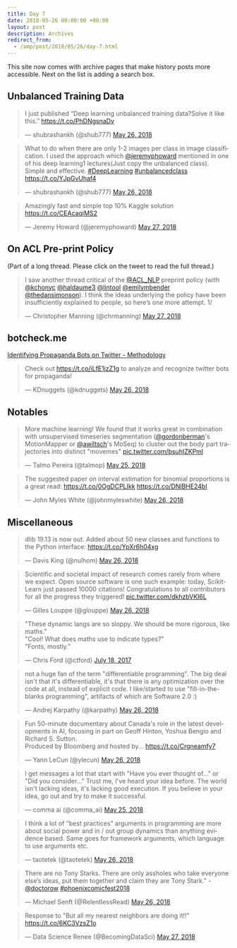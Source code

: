 ```yaml
---
title: Day 7
date: 2018-05-26 00:00:00 +00:00
layout: post
description: Archives
redirect_from:
  - /amp/post/2018/05/26/day-7.html
---
```


This site now comes with archive pages that make history posts more accessible. Next on the list is adding a search box.

## Unbalanced Training Data
<amp-twitter width="400" height="400"
             layout="responsive"
             data-tweetid="1000494326328197122">
    <blockquote placeholder><p lang="en" dir="ltr">I just published “Deep learning unbalanced training data?Solve it like this.” <a href="https://t.co/PhDNgsnaDv">https://t.co/PhDNgsnaDv</a></p>&mdash; shubrashankh (@shub777) <a href="https://twitter.com/shub777/status/1000494326328197122?ref_src=twsrc%5Etfw">May 26, 2018</a></blockquote>
</amp-twitter>

<amp-twitter width="400" height="400"
             layout="responsive"
             data-tweetid="1000495957551693825">
    <blockquote placeholder><p lang="en" dir="ltr">What to do when there are only 1-2 images per class in image classification. I used the approach which <a href="https://twitter.com/jeremyphoward?ref_src=twsrc%5Etfw">@jeremyphoward</a> mentioned in one of his deep learning1 lectures(Just copy the unbalanced class). Simple and effective. <a href="https://twitter.com/hashtag/DeepLearning?src=hash&amp;ref_src=twsrc%5Etfw">#DeepLearning</a>  <a href="https://twitter.com/hashtag/unbalancedclass?src=hash&amp;ref_src=twsrc%5Etfw">#unbalancedclass</a> <a href="https://t.co/YJpGvUhaf4">https://t.co/YJpGvUhaf4</a></p>&mdash; shubrashankh (@shub777) <a href="https://twitter.com/shub777/status/1000495957551693825?ref_src=twsrc%5Etfw">May 26, 2018</a></blockquote>
</amp-twitter>

<amp-twitter width="400" height="400"
             layout="responsive"
             data-tweetid="1000582237039902720">
    <blockquote placeholder><p lang="en" dir="ltr">Amazingly fast and simple top 10% Kaggle solution <a href="https://t.co/CEAcaqiMS2">https://t.co/CEAcaqiMS2</a></p>&mdash; Jeremy Howard (@jeremyphoward) <a href="https://twitter.com/jeremyphoward/status/1000582237039902720?ref_src=twsrc%5Etfw">May 27, 2018</a></blockquote>
</amp-twitter>


## On ACL Pre-print Policy
(Part of a long thread. Please click on the tweet to read the full thread.)
<amp-twitter width="400" height="400"
             layout="responsive"
             data-tweetid="1000527480208310273">
    <blockquote placeholder><p lang="en" dir="ltr">I saw another thread critical of the <a href="https://twitter.com/ACL_NLP?ref_src=twsrc%5Etfw">@ACL_NLP</a> preprint policy (with <a href="https://twitter.com/kchonyc?ref_src=twsrc%5Etfw">@kchonyc</a> <a href="https://twitter.com/haldaume3?ref_src=twsrc%5Etfw">@haldaume3</a> <a href="https://twitter.com/lintool?ref_src=twsrc%5Etfw">@lintool</a> <a href="https://twitter.com/emilymbender?ref_src=twsrc%5Etfw">@emilymbender</a> <a href="https://twitter.com/thedansimonson?ref_src=twsrc%5Etfw">@thedansimonson</a>). I think the ideas underlying the policy have been insufficiently explained to people, so here’s one more attempt. 1/</p>&mdash; Christopher Manning (@chrmanning) <a href="https://twitter.com/chrmanning/status/1000527480208310273?ref_src=twsrc%5Etfw">May 27, 2018</a></blockquote>
</amp-twitter>

## botcheck.me
[Identifying Propaganda Bots on Twitter - Methodology](https://medium.com/@robhat/identifying-propaganda-bots-on-twitter-5240e7cb81a9)
<amp-twitter width="400" height="400"
             layout="responsive"
             data-tweetid="1000366019280560128">
    <blockquote placeholder><p lang="en" dir="ltr">Check out <a href="https://t.co/iLfE1jzZ1g">https://t.co/iLfE1jzZ1g</a> to analyze and recognize twitter bots for propaganda!</p>&mdash; KDnuggets (@kdnuggets) <a href="https://twitter.com/kdnuggets/status/1000366019280560128?ref_src=twsrc%5Etfw">May 26, 2018</a></blockquote>
</amp-twitter>

## Notables
<amp-twitter width="400" height="400"
             layout="responsive"
             data-tweetid="1000061903547322368">
    <blockquote placeholder><p lang="en" dir="ltr">More machine learning! We found that it works great in combination with unsupervised timeseries segmentation (<a href="https://twitter.com/gordonberman?ref_src=twsrc%5Etfw">@gordonberman</a>&#39;s MotionMapper or <a href="https://twitter.com/awiltsch?ref_src=twsrc%5Etfw">@awiltsch</a>&#39;s MoSeq) to cluster out the body part trajectories into distinct &quot;movemes&quot; <a href="https://t.co/bsuhIZKPml">pic.twitter.com/bsuhIZKPml</a></p>&mdash; Talmo Pereira (@talmop) <a href="https://twitter.com/talmop/status/1000061903547322368?ref_src=twsrc%5Etfw">May 25, 2018</a></blockquote>
</amp-twitter>

<amp-twitter width="400" height="400"
             layout="responsive"
             data-tweetid="1000374394798133248">
    <blockquote placeholder><p lang="en" dir="ltr">The suggested paper on interval estimation for binomial proportions is a great read: <a href="https://t.co/0OgDCPLIkk">https://t.co/0OgDCPLIkk</a> <a href="https://t.co/DNlBHE24bI">https://t.co/DNlBHE24bI</a></p>&mdash; John Myles White (@johnmyleswhite) <a href="https://twitter.com/johnmyleswhite/status/1000374394798133248?ref_src=twsrc%5Etfw">May 26, 2018</a></blockquote>
</amp-twitter>

## Miscellaneous
<amp-twitter width="400" height="400"
             layout="responsive"
             data-tweetid="1000366089614880770">
    <blockquote placeholder><p lang="en" dir="ltr">dlib 19.13 is now out. Added about 50 new classes and functions to the Python interface: <a href="https://t.co/YpXr6h04xg">https://t.co/YpXr6h04xg</a></p>&mdash; Davis King (@nulhom) <a href="https://twitter.com/nulhom/status/1000366089614880770?ref_src=twsrc%5Etfw">May 26, 2018</a></blockquote>
</amp-twitter>

<amp-twitter width="400" height="400"
             layout="responsive"
             data-tweetid="1000276900856647680">
    <blockquote placeholder><p lang="en" dir="ltr">Scientific and societal impact of research comes rarely from where we expect. Open source software is one such example: today, Scikit-Learn just passed 10000 citations! Congratulations to all contributors for all the progress they triggered! <a href="https://t.co/dkhzbVKI6L">pic.twitter.com/dkhzbVKI6L</a></p>&mdash; Gilles Louppe (@glouppe) <a href="https://twitter.com/glouppe/status/1000276900856647680?ref_src=twsrc%5Etfw">May 26, 2018</a></blockquote>
</amp-twitter>

<amp-twitter width="400" height="400"
             layout="responsive"
             data-tweetid="887216797421842433">
    <blockquote placeholder><p lang="en" dir="ltr">&quot;These dynamic langs are so sloppy. We should be more rigorous, like maths.&quot;<br>&quot;Cool! What does maths use to indicate types?&quot;<br>&quot;Fonts, mostly.&quot;</p>&mdash; Chris Ford (@ctford) <a href="https://twitter.com/ctford/status/887216797421842433?ref_src=twsrc%5Etfw">July 18, 2017</a></blockquote>
</amp-twitter>

<amp-twitter width="400" height="400"
             layout="responsive"
             data-tweetid="1000488820372996096">
    <blockquote placeholder><p lang="en" dir="ltr">not a huge fan of the term &quot;differentiable programming&quot;. The big deal isn&#39;t that it&#39;s differentiable, it&#39;s that there is any optimization over the code at all, instead of explicit code. I like/started to use &quot;fill-in-the-blanks programming&quot;, artifacts of which are Software 2.0 :)</p>&mdash; Andrej Karpathy (@karpathy) <a href="https://twitter.com/karpathy/status/1000488820372996096?ref_src=twsrc%5Etfw">May 26, 2018</a></blockquote>
</amp-twitter>

<amp-twitter width="400" height="400"
             layout="responsive"
             data-tweetid="1000456908912898048">
    <blockquote placeholder><p lang="en" dir="ltr">Fun 50-minute documentary about Canada&#39;s role in the latest developments in AI, focusing in part on Geoff Hinton, Yoshua Bengio and Richard S. Sutton.<br>Produced by Bloomberg and hosted by... <a href="https://t.co/Crgneamfy7">https://t.co/Crgneamfy7</a></p>&mdash; Yann LeCun (@ylecun) <a href="https://twitter.com/ylecun/status/1000456908912898048?ref_src=twsrc%5Etfw">May 26, 2018</a></blockquote>
</amp-twitter>

<amp-twitter width="400" height="400"
             layout="responsive"
             data-tweetid="1000098029100154880">
    <blockquote placeholder><p lang="en" dir="ltr">I get messages a lot that start with &quot;Have you ever thought of...&quot; or &quot;Did you consider...&quot; Trust me, I&#39;ve heard your idea before. The world isn&#39;t lacking ideas, it&#39;s lacking good execution. If you believe in your idea, go out and try to make it successful.</p>&mdash; comma ai (@comma_ai) <a href="https://twitter.com/comma_ai/status/1000098029100154880?ref_src=twsrc%5Etfw">May 25, 2018</a></blockquote>
</amp-twitter>

<amp-twitter width="400" height="400"
             layout="responsive"
             data-tweetid="1000513484583505926">
    <blockquote placeholder><p lang="en" dir="ltr">I think a lot of &quot;best practices&quot; arguments in programming  are more about social power and in / out group dynamics than anything evidence based. Same goes for framework arguments, which language to use arguments etc.</p>&mdash; taotetek (@taotetek) <a href="https://twitter.com/taotetek/status/1000513484583505926?ref_src=twsrc%5Etfw">May 26, 2018</a></blockquote>
</amp-twitter>

<amp-twitter width="400" height="400"
             layout="responsive"
             data-tweetid="1000461243772059649">
    <blockquote placeholder><p lang="en" dir="ltr">There are no Tony Starks. There are only assholes who take everyone else’s ideas, put them together and claim they are Tony Stark.” -<a href="https://twitter.com/doctorow?ref_src=twsrc%5Etfw">@doctorow</a> <a href="https://twitter.com/hashtag/phoenixcomicfest2018?src=hash&amp;ref_src=twsrc%5Etfw">#phoenixcomicfest2018</a></p>&mdash; Michael Senft (@RelentlessRead) <a href="https://twitter.com/RelentlessRead/status/1000461243772059649?ref_src=twsrc%5Etfw">May 26, 2018</a></blockquote>
</amp-twitter>

<amp-twitter width="400" height="400"
             layout="responsive"
             data-tweetid="1000536604610629632">
    <blockquote placeholder><p lang="en" dir="ltr">Response to &quot;But all my nearest neighbors are doing it!!&quot; <a href="https://t.co/6KC3VzsZ1o">https://t.co/6KC3VzsZ1o</a></p>&mdash; Data Science Renee (@BecomingDataSci) <a href="https://twitter.com/BecomingDataSci/status/1000536604610629632?ref_src=twsrc%5Etfw">May 27, 2018</a></blockquote>
</amp-twitter>
